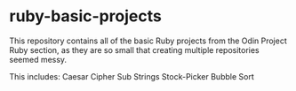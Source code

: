 # ruby-basic-projects

This repository contains all of the basic Ruby projects from the Odin Project Ruby section, as they are so small that creating multiple repositories seemed messy.

This includes:
Caesar Cipher
Sub Strings
Stock-Picker
Bubble Sort
